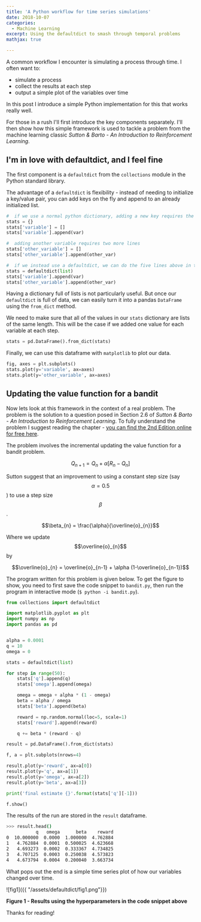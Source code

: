 ```yaml
---
title: 'A Python workflow for time series simulations'
date: 2018-10-07
categories:
  - Machine Learning
excerpt: Using the defaultdict to smash through temporal problems
mathjax: true

---
```


<script src="https://cdn.mathjax.org/mathjax/latest/MathJax.js?config=TeX-AMS-MML_HTMLorMML" type="text/javascript"></script>


A common workflow I encounter is simulating a process through time.  I often want to:

- simulate a process
- collect the results at each step
- output a simple plot of the variables over time

In this post I introduce a simple Python implementation for this that works really well.

For those in a rush I'll first introduce the key components separately.  I'll then show how this simple framework is used to tackle a problem from the machine learning classic *Sutton & Barto - An Introduction to Reinforcement Learning*.

## I'm in love with defaultdict, and I feel fine

The first component is a `defaultdict` from the `collections` module in the Python standard library.  

The advantage of a `defaultdict` is flexibility - instead of needing to initialize a key/value pair, you can add keys on the fly and append to an already initialized list.

```python
#  if we use a normal python dictionary, adding a new key requires the following
stats = {}
stats['variable'] = []
stats['variable'].append(var)

#  adding another variable requires two more lines
stats['other_variable'] = []
stats['other_variable'].append(other_var)

#  if we instead use a defaultdict, we can do the five lines above in three lines
stats = defaultdict(list)
stats['variable'].append(var)
stats['other_variable'].append(other_var)
```

Having a dictionary full of lists is not particularly useful.  But once our `defaultdict` is full of data, we can easily turn it into a pandas `DataFrame` using the `from_dict` method.  

We need to make sure that all of the values in our `stats` dictionary are lists of the same length.  This will be the case if we added one value for each variable at each step.

```python
stats = pd.DataFrame().from_dict(stats)
```

Finally, we can use this dataframe with `matplotlib` to plot our data.

```python
fig, axes = plt.subplots()
stats.plot(y='variable', ax=axes)
stats.plot(y='other_variable', ax=axes)
```

## Updating the value function for a bandit

Now lets look at this framework in the context of a real problem.  The problem is the solution to a question posed in Section 2.6 of *Sutton & Barto - An Introduction to Reinforcement Learning*.  To fully understand the problem I suggest reading the chapter - [you can find the 2nd Edition online for free here](http://incompleteideas.net/book/the-book-2nd.html).

The problem involves the incremental updating the value function for a bandit problem.

$$ Q_{n+1} = Q_{n} + \alpha [R_{n} - Q_{n} ] $$

Sutton suggest that an improvement to using a constant step size (say $$\alpha=0.5$$) to use a step size $$\beta$$.

$$\beta_{n} = \frac{\alpha}{\overline{o}_{n}}$$

Where we update $$\overline{o}_{n}$$ by

$$\overline{o}_{n} = \overline{o}_{n-1} + \alpha (1-\overline{o}_{n-1})$$

The program written for this problem is given below.  To get the figure to show, you need to first save the code snippet to `bandit.py`, then run the program in interactive mode (`$ python -i bandit.py`).

```python
from collections import defaultdict

import matplotlib.pyplot as plt
import numpy as np
import pandas as pd


alpha = 0.0001
q = 10
omega = 0

stats = defaultdict(list)

for step in range(50):
    stats['q'].append(q)
    stats['omega'].append(omega)

    omega = omega + alpha * (1 - omega)
    beta = alpha / omega
    stats['beta'].append(beta)

    reward = np.random.normal(loc=5, scale=1)
    stats['reward'].append(reward)

    q += beta * (reward - q)

result = pd.DataFrame().from_dict(stats)

f, a = plt.subplots(nrows=4)

result.plot(y='reward', ax=a[0])
result.plot(y='q', ax=a[1])
result.plot(y='omega', ax=a[2])
result.plot(y='beta', ax=a[3])

print('final estimate {}'.format(stats['q'][-1]))

f.show()
```

The results of the run are stored in the `result` dataframe.

```bash
>>> result.head()
           q   omega      beta    reward
0  10.000000  0.0000  1.000000  4.762884
1   4.762884  0.0001  0.500025  4.623668
2   4.693273  0.0002  0.333367  4.734825
3   4.707125  0.0003  0.250038  4.573823
4   4.673794  0.0004  0.200040  3.663734
```

What pops out the end is a simple time series plot of how our variables changed over time.

![fig1]({{ "/assets/defaultdict/fig1.png"}})

**Figure 1 - Results using the hyperparameters in the code snippet above**

Thanks for reading!
